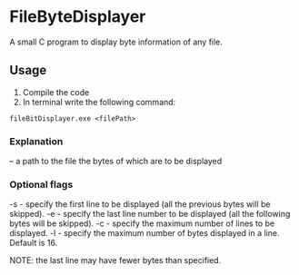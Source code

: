 # FileByteDisplayer
A small C program to display byte information of any file.

## Usage
1. Compile the code
2. In terminal write the following command:
```
fileBitDisplayer.exe <filePath>
```
### Explanation
<filePath> – a path to the file the bytes of which are to be displayed

### Optional flags
-s <startLineNumber> - specify the first line to be displayed (all the previous bytes will be skipped).
-e <endLineNumber> - specify the last line number to be displayed (all the following bytes will be skipped).
-c <lineCountNumber> - specify the maximum number of lines to be displayed.
-l <numberOfBytesInLine> - specify the maximum number of bytes displayed in a line. Default is 16.

NOTE: the last line may have fewer bytes than specified.
